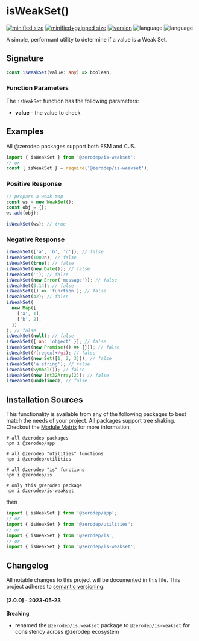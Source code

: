 # isWeakSet()

[![minified size](https://img.shields.io/bundlephobia/min/@zerodep/is-weakset?style=flat-square&color=blue)](https://bundlephobia.com/package/@zerodep/is-weakset)
[![minified+gzipped size](https://img.shields.io/bundlephobia/minzip/@zerodep/is-weakset?style=flat-square&color=blue)](https://bundlephobia.com/package/@zerodep/is-weakset)
[![version](https://img.shields.io/npm/v/@zerodep/is-weakset?style=flat-square&color=blue)](https://www.npmjs.com/package/@zerodep/is-weakset)
![language](https://img.shields.io/github/languages/top/cdepage/zerodep?style=flat-square)
![language](https://img.shields.io/badge/types-included-blue?style=flat-square)

A simple, performant utility to determine if a value is a Weak Set.

## Signature

```typescript
const isWeakSet(value: any) => boolean;
```

### Function Parameters

The `isWeakSet` function has the following parameters:

- **value** - the value to check

## Examples

All @zerodep packages support both ESM and CJS.

```javascript
import { isWeakSet } from '@zerodep/is-weakset';
// or
const { isWeakSet } = require('@zerodep/is-weakset');
```

### Positive Response

```javascript
// prepare a weak map
const ws = new WeakSet();
const obj = {};
ws.add(obj);

isWeakSet(ws); // true
```

### Negative Response

```javascript
isWeakSet(['a', 'b', 'c']); // false
isWeakSet(1000n); // false
isWeakSet(true); // false
isWeakSet(new Date()); // false
isWeakSet(''); // false
isWeakSet(new Error('message')); // false
isWeakSet(3.14); // false
isWeakSet(() => 'function'); // false
isWeakSet(42); // false
isWeakSet(
  new Map([
    ['a', 1],
    ['b', 2],
  ])
); // false
isWeakSet(null); // false
isWeakSet({ an: 'object' }); // false
isWeakSet(new Promise(() => {})); // false
isWeakSet(/[regex]+/gi); // false
isWeakSet(new Set([1, 2, 3])); // false
isWeakSet('a string'); // false
isWeakSet(Symbol()); // false
isWeakSet(new Int32Array(2)); // false
isWeakSet(undefined); // false
```

## Installation Sources

This functionality is available from any of the following packages to best match the needs of your project. All packages support tree shaking. Checkout the [Module Matrix](/) for more information.

```shell
# all @zerodep packages
npm i @zerodep/app

# all @zerodep "utilities" functions
npm i @zerodep/utilities

# all @zerodep "is" functions
npm i @zerodep/is

# only this @zerodep package
npm i @zerodep/is-weakset
```

then

```javascript
import { isWeakSet } from '@zerodep/app';
// or
import { isWeakSet } from '@zerodep/utilities';
// or
import { isWeakSet } from '@zerodep/is';
// or
import { isWeakSet } from '@zerodep/is-weakset';
```

## Changelog

All notable changes to this project will be documented in this file. This project adheres to [semantic versioning](https://semver.org/spec/v2.0.0.html).

#### [2.0.0] - 2023-05-23

**Breaking**

- renamed the `@zerodep/is.weakset` package to `@zerodep/is-weakset` for consistency across @zerodep ecosystem
